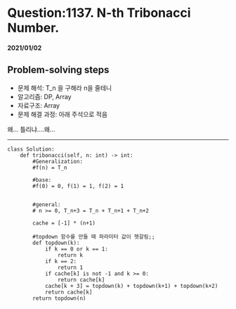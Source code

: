 # Question:1137. N-th Tribonacci Number.
#### 2021/01/02


## Problem-solving steps
* 문제 해석: T_n 을 구해라 n을 줄테니
* 알고리즘: DP, Array
* 자료구조: Array
* 문제 해결 과정: 아래 주석으로 적음

왜... 틀리냐....왜...



---

```python3
class Solution:
    def tribonacci(self, n: int) -> int:
        #Generalization:
        #f(n) = T_n
        
        #base: 
        #f(0) = 0, f(1) = 1, f(2) = 1
        
        
        #general:
        # n >= 0, T_n+3 = T_n + T_n+1 + T_n+2
        
        cache = [-1] * (n+1)
        
        #topdown 함수를 만들 때 파라미터 값이 헷갈림;;
        def topdown(k):
            if k == 0 or k == 1:
                return k
            if k == 2:
                return 1
            if cache[k] is not -1 and k >= 0:
                return cache[k]
            cache[k + 3] = topdown(k) + topdown(k+1) + topdown(k+2) 
            return cache[k]
        return topdown(n)
            
        
        
        

```
